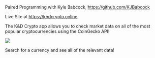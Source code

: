 Paired Programming with Kyle Babcock, https://github.com/KJBabcock

Live Site at https://kndcrypto.online

The K&D Crypto app allows you to check market data on all of the most popular cryptocurrencies using the CoinGecko API!

<img src="https://i.imgur.com/LbcVsDn.png">

Search for a currency and see all of the relevant data!
